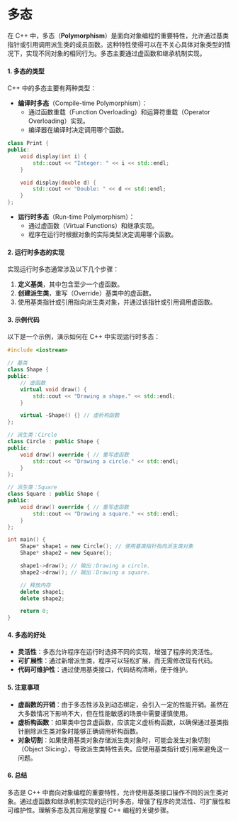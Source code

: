 # 多态

在 C++ 中，多态（**Polymorphism**）是面向对象编程的重要特性，允许通过基类指针或引用调用派生类的成员函数。这种特性使得可以在不关心具体对象类型的情况下，实现不同对象的相同行为。多态主要通过虚函数和继承机制实现。

#### 1. 多态的类型

C++ 中的多态主要有两种类型：

* **编译时多态**（Compile-time Polymorphism）：
  * 通过函数重载（Function Overloading）和运算符重载（Operator Overloading）实现。
  * 编译器在编译时决定调用哪个函数。

```cpp
class Print {
public:
    void display(int i) {
        std::cout << "Integer: " << i << std::endl;
    }

    void display(double d) {
        std::cout << "Double: " << d << std::endl;
    }
};
```

* **运行时多态**（Run-time Polymorphism）：
  * 通过虚函数（Virtual Functions）和继承实现。
  * 程序在运行时根据对象的实际类型决定调用哪个函数。

#### 2. 运行时多态的实现

实现运行时多态通常涉及以下几个步骤：

1. **定义基类**，其中包含至少一个虚函数。
2. **创建派生类**，重写（Override）基类中的虚函数。
3. 使用基类指针或引用指向派生类对象，并通过该指针或引用调用虚函数。

#### 3. 示例代码

以下是一个示例，演示如何在 C++ 中实现运行时多态：

```cpp
#include <iostream>

// 基类
class Shape {
public:
    // 虚函数
    virtual void draw() {
        std::cout << "Drawing a shape." << std::endl;
    }

    virtual ~Shape() {} // 虚析构函数
};

// 派生类：Circle
class Circle : public Shape {
public:
    void draw() override { // 重写虚函数
        std::cout << "Drawing a circle." << std::endl;
    }
};

// 派生类：Square
class Square : public Shape {
public:
    void draw() override { // 重写虚函数
        std::cout << "Drawing a square." << std::endl;
    }
};

int main() {
    Shape* shape1 = new Circle(); // 使用基类指针指向派生类对象
    Shape* shape2 = new Square();

    shape1->draw(); // 输出：Drawing a circle.
    shape2->draw(); // 输出：Drawing a square.

    // 释放内存
    delete shape1;
    delete shape2;

    return 0;
}
```

#### 4. 多态的好处

* **灵活性**：多态允许程序在运行时选择不同的实现，增强了程序的灵活性。
* **可扩展性**：通过新增派生类，程序可以轻松扩展，而无需修改现有代码。
* **代码可维护性**：通过使用基类接口，代码结构清晰，便于维护。

#### 5. 注意事项

* **虚函数的开销**：由于多态性涉及到动态绑定，会引入一定的性能开销。虽然在大多数情况下影响不大，但在性能敏感的场景中需要谨慎使用。
* **虚析构函数**：如果类中包含虚函数，应该定义虚析构函数，以确保通过基类指针删除派生类对象时能够正确调用析构函数。
* **对象切割**：如果使用基类对象存储派生类对象时，可能会发生对象切割（Object Slicing），导致派生类特性丢失。应使用基类指针或引用来避免这一问题。

#### 6. 总结

多态是 C++ 中面向对象编程的重要特性，允许使用基类接口操作不同的派生类对象。通过虚函数和继承机制实现的运行时多态，增强了程序的灵活性、可扩展性和可维护性。理解多态及其应用是掌握 C++ 编程的关键步骤。

